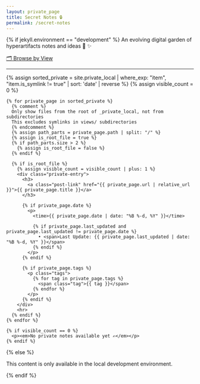 ```yaml
---
layout: private_page
title: Secret Notes 🔒
permalink: /secret-notes
---
```


{% if jekyll.environment == "development" %}
  An evolving digital garden of hyperartifacts notes and ideas 🌱 ✨
  
  <p><a href="/secret-notes/views" class="views-link">🗂️ Browse by View</a></p>
  
  <div class="private-list">
    <hr>
    {% assign sorted_private = site.private_local | where_exp: "item", "item.is_symlink != true" | sort: 'date' | reverse %}
    {% assign visible_count = 0 %}
  
    {% for private_page in sorted_private %}
      {% comment %}
      Only show files from the root of _private_local, not from subdirectories
      This excludes symlinks in views/ subdirectories
      {% endcomment %}
      {% assign path_parts = private_page.path | split: "/" %}
      {% assign is_root_file = true %}
      {% if path_parts.size > 2 %}
        {% assign is_root_file = false %}
      {% endif %}
      
      {% if is_root_file %}
        {% assign visible_count = visible_count | plus: 1 %}
        <div class="private-entry">
          <h3>
            <a class="post-link" href="{{ private_page.url | relative_url }}">{{ private_page.title }}</a>
          </h3>
    
          {% if private_page.date %}
            <p>
              <time>{{ private_page.date | date: "%B %-d, %Y" }}</time>
              
              {% if private_page.last_updated and private_page.last_updated != private_page.date %}
                • <span>Last Update: {{ private_page.last_updated | date: "%B %-d, %Y" }}</span>
              {% endif %}
            </p>
          {% endif %}
          
          {% if private_page.tags %}
            <p class="tags">
              {% for tag in private_page.tags %}
                <span class="tag">{{ tag }}</span>
              {% endfor %}
            </p>
          {% endif %}
        </div>
        <hr>
      {% endif %}
    {% endfor %}
  
    {% if visible_count == 0 %}
      <p><em>No private notes available yet ✍️</em></p>
    {% endif %}
  </div>

{% else %}
  <p>This content is only available in the local development environment.</p>
{% endif %}

<style>
.tags {
  margin-top: 0.5em;
}

.tag {
  display: inline-block;
  background-color: var(--brand-color-light, #f0f0f0);
  padding: 0.2em 0.5em;
  margin-right: 0.3em;
  border-radius: 3px;
  font-size: 0.8em;
  color: var(--text-color, #333);
}
</style>
